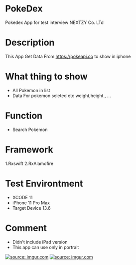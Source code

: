 # PokeDex
Pokedex App for test interview NEXTZY Co. LTd

# Description
This App Get Data From https://pokeapi.co to show in iphone

# What thing to show
- All Pokemon in list
- Data For pokemon seleted etc weight,height , ...

# Function
- Search Pokemon

# Framework
1.Rxswift
2.RxAlamofire

# Test Environtment
- XCODE 11
- iPhone 11 Pro Max
- Target Device 13.6

# Comment
- Didn't include iPad version
- This app can use only in portrait

<a href="https://imgur.com/KVwPn3B"><img src="https://i.imgur.com/KVwPn3B.png" title="source: imgur.com" /></a>
<a href="https://imgur.com/G6SHN3N"><img src="https://i.imgur.com/G6SHN3N.png" title="source: imgur.com" /></a>
